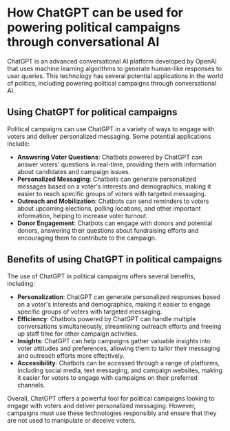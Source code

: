 How ChatGPT can be used for powering political campaigns through conversational AI
====================================================================================================================

ChatGPT is an advanced conversational AI platform developed by OpenAI that uses machine learning algorithms to generate human-like responses to user queries. This technology has several potential applications in the world of politics, including powering political campaigns through conversational AI.

Using ChatGPT for political campaigns
-------------------------------------

Political campaigns can use ChatGPT in a variety of ways to engage with voters and deliver personalized messaging. Some potential applications include:

* **Answering Voter Questions**: Chatbots powered by ChatGPT can answer voters' questions in real-time, providing them with information about candidates and campaign issues.
* **Personalized Messaging**: Chatbots can generate personalized messages based on a voter's interests and demographics, making it easier to reach specific groups of voters with targeted messaging.
* **Outreach and Mobilization**: Chatbots can send reminders to voters about upcoming elections, polling locations, and other important information, helping to increase voter turnout.
* **Donor Engagement**: Chatbots can engage with donors and potential donors, answering their questions about fundraising efforts and encouraging them to contribute to the campaign.

Benefits of using ChatGPT in political campaigns
------------------------------------------------

The use of ChatGPT in political campaigns offers several benefits, including:

* **Personalization**: ChatGPT can generate personalized responses based on a voter's interests and demographics, making it easier to engage specific groups of voters with targeted messaging.
* **Efficiency**: Chatbots powered by ChatGPT can handle multiple conversations simultaneously, streamlining outreach efforts and freeing up staff time for other campaign activities.
* **Insights**: ChatGPT can help campaigns gather valuable insights into voter attitudes and preferences, allowing them to tailor their messaging and outreach efforts more effectively.
* **Accessibility**: Chatbots can be accessed through a range of platforms, including social media, text messaging, and campaign websites, making it easier for voters to engage with campaigns on their preferred channels.

Overall, ChatGPT offers a powerful tool for political campaigns looking to engage with voters and deliver personalized messaging. However, campaigns must use these technologies responsibly and ensure that they are not used to manipulate or deceive voters.
